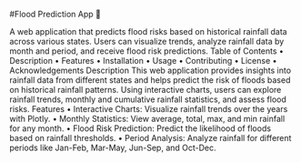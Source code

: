 #Flood Prediction App 🌊

A web application that predicts flood risks based on historical rainfall data across various states. Users can visualize trends, analyze rainfall data by month and period, and receive flood risk predictions.
Table of Contents
•	Description
•	Features
•	Installation
•	Usage
•	Contributing
•	License
•	Acknowledgements
Description
This web application provides insights into rainfall data from different states and helps predict the risk of floods based on historical rainfall patterns. Using interactive charts, users can explore rainfall trends, monthly and cumulative rainfall statistics, and assess flood risks.
Features
•	Interactive Charts: Visualize rainfall trends over the years with Plotly.
•	Monthly Statistics: View average, total, max, and min rainfall for any month.
•	Flood Risk Prediction: Predict the likelihood of floods based on rainfall thresholds.
•	Period Analysis: Analyze rainfall for different periods like Jan-Feb, Mar-May, Jun-Sep, and Oct-Dec.

